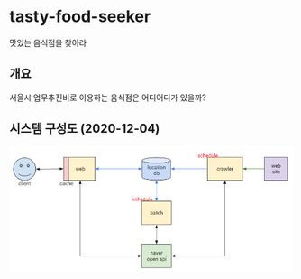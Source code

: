 # tasty-food-seeker
맛있는 음식점을 찾아라

## 개요
서울시 업무추진비로 이용하는 음식점은 어디어디가 있을까?

## 시스템 구성도 (2020-12-04)
<img src="./images/tasty-food-seeker-structure.png" width="800"/>
